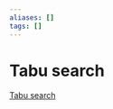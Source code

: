 ```yaml
---
aliases: []
tags: []
---
```


# Tabu search

[Tabu search](https://en.wikipedia.org/wiki/tabu_search)